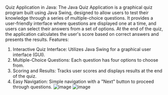 Quiz Application in Java:
  The Java Quiz Application is a graphical quiz program built using Java Swing, designed to allow users to test their knowledge through a series of multiple-choice questions. It provides a user-friendly interface where questions are displayed one at a time, and users can select their answers from a set of options. At the end of the quiz, the application calculates the user's score based on correct answers and presents the results.
Features:
  1. Interactive Quiz Interface: Utilizes Java Swing for a graphical user interface (GUI).
  2. Multiple-Choice Questions: Each question has four options to choose from.
  3. Scoring and Results: Tracks user scores and displays results at the end of the quiz.
  4. Easy Navigation: Simple navigation with a "Next" button to proceed through questions.
![image](https://github.com/guselvaraanni/Quiz_App_Java/assets/158258133/5d8b996c-213e-4626-923f-ce48f42b1385)
![image](https://github.com/guselvaraanni/Quiz_App_Java/assets/158258133/7eb53fec-cac9-4762-9abd-730a2da55a07)

